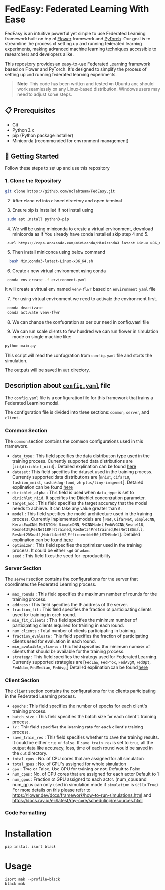 # FedEasy: Federated Learning With Ease

<!-- ![FedEasy Logo](placeholder-for-logo.png) -->


FedEasy is an intuitive powerful yet simple to use Federated Learning framework built on top of [Flower](https://flower.ai/) framework and [PyTorch](https://pytorch.org/). Our goal is to streamline the process of setting up and running federated learning experiments, making advanced machine learning techniques accessible to researchers and developers alike.

This repository provides an easy-to-use Federated Learning framework based on Flower and PyTorch. It's designed to simplify the process of setting up and running federated learning experiments.

> **Note**: This code has been written and tested on Ubuntu and should work seamlessly on any Linux-based distribution. Windows users may need to adjust some steps.

## 📋 Prerequisites

- Git
- Python 3.x
- pip (Python package installer)
- Miniconda (recommended for environment management)

## 🚀 Getting Started

Follow these steps to set up and use this repository:

### 1. Clone the Repository

```bash
git clone https://github.com/nclabteam/FedEasy.git
```
2. After clone cd into cloned directory and open terminal.

3. Ensure pip is installed if not install using
```bash
 sudo apt install python3-pip
```

4. We will be using miniconda to create a virtual environment, download miniconda as
If You already have conda installed skip step 4 and 5.

```bash
 curl https://repo.anaconda.com/miniconda/Miniconda3-latest-Linux-x86_64.sh -o Miniconda3-latest-Linux-x86_64.sh
```
5. Then install miniconda using below command
```bash
  bash Miniconda3-latest-Linux-x86_64.sh
```
6. Create a new virtual environment using conda
```bash
 conda env create -f environment.yaml
```
It will create a virtual env named `venv-flwr` based on `environment.yaml` file

7. For using virtual environment we need to activate the environment first.
```bash
 conda deactivate
 conda activate venv-flwr
```
8. We can change the confugration as per our need in config.yaml file

9. We can run scale clients to few hundred we can run flower in simulation mode on single machine like:
```bash
python main.py
```
  This script will read the confugration from `config.yaml` file and starts the simulation.

  The outputs will be saved in `out` directory.


## Description about  [`config.yaml`](/config.yaml) file
The `config.yaml` file is a configuration file for this framework that trains a Federated Learning model.

The configuration file is divided into three sections: `common`, `server`, and `client`.

### Common Section
The `common` section contains the common configurations used in this framework. 

- `data_type` : This field specifies the data distribution type used in the training process. Currently supported data distributions are [`iid`,`dirichlet_niid`] . Detailed explination can be found [here](./docs/data_distribution.md)
- `dataset` : This field specifies the dataset used in the training process. Currently supported data distributions are [`mnist`, `cifar10`, `fashion_mnist`, `sasha/dog-food`, `zh-plus/tiny-imagenet`]. Detailed explination can be found [here](./docs/datasets.md)
- `dirichlet_alpha` : This field is used when `data_type` is set to `dirichlet_niid`. It specifies the Dirichlet concentration parameter.
- `target_acc` : This field specifies the target accuracy that the model needs to achieve. It can take any value greater than `0`.
- `model` : This field specifies the model architecture used in the training process. Currently Implemented models are [ `Net`, `CifarNet`, `SimpleCNN`, `KerasExpCNN`, `MNISTCNN`, `SimpleDNN`, `FMCNNModel`,`FedAVGCNN`,`Resnet18`, `Resnet34`,`ResNet18Pretrained`, `ResNet34Pretrained`,`ResNet18Small`, `ResNet20Small`,`MobileNetV2`,`EfficientNetB0`,`LSTMModel`]. Detailed explination can be found [here](./docs/models.md)
- `optimizer` : This field specifies the optimizer used in the training process. It could be either `sgd` or `adam`.
- `seed` : This field fixes the seed for reproducibility

### Server Section
The `server` section contains the configurations for the server that coordinates the Federated Learning process.

- `max_rounds` : This field specifies the maximum number of rounds for the training process.
- `address` : This field specifies the IP address of the server.
- `fraction_fit` : This field specifies the fraction of participating clients used for training in each round.
- `min_fit_clients` : This field specifies the minimum number of participating clients required for training in each round.
- `num_clients` : Total number of clients participating in training.
- `fraction_evaluate` : This field specifies the fraction of participating clients used for evaluation in each round.
- `min_avalaible_clients` : This field specifies the minimum number of clients that should be available for the training process.
- `strategy` : This field specifies the strategy used for Federated Learning. Currently supported strategies are [`FedLaw`, `FedProx`, `FedAvgM`, `FedOpt`, `FedAdam`, `FedMedian`, `FedAvg`,] Detailed explination can be found [here](./docs/strategies.md)

### Client Section
The `client` section contains the configurations for the clients participating in the Federated Learning process.

- `epochs` : This field specifies the number of epochs for each client's training process.
- `batch_size` : This field specifies the batch size for each client's training process.
- `lr` : This field specifies the learning rate for each client's training process.
- `save_train_res` : This field specifies whether to save the training results. It could be either `true` or `false`.
If `save_train_res` is set to `true`, all the output data like accuracy, loss, time of each round would be saved in the `out` directory.
- `total_cpus` : No. of CPU cores that are assigned for all simulation
- `total_gpus` :  No. of GPU's assigned for whole simulation
- `gpu` : True or False, Use GPU for training or not. Default to False
- `num_cpus` : No. of CPU cores that are assigned for each actor Default to 1
- `num_gpus` : Fraction of GPU assigned to each actor. (num_cpus and num_gpus can only used in simulation mode if `simulation` is set to `True`) For more details on this please refer to https://flower.dev/docs/framework/how-to-run-simulations.html and https://docs.ray.io/en/latest/ray-core/scheduling/resources.html


### Code Formatting
# Installation
```
pip install isort black
```
# Usage
```
isort mak --profile=black
black mak
```